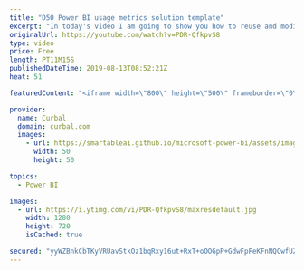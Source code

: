 ```yaml
---
title: "D50 Power BI usage metrics solution template"
excerpt: "In today's video I am going to show you how to reuse and modify your power bi Usage reports :)  This trick was shared by Kasper DeJonge here: https://www.kasperonbi.com/build-your-own-usage-report-with-power-bi/ and there you will find the link to Gilbert's post too. Enjoy!  You can download the pbix"
originalUrl: https://youtube.com/watch?v=PDR-QfkpvS8
type: video
price: Free
length: PT11M15S
publishedDateTime: 2019-08-13T08:52:21Z
heat: 51

featuredContent: "<iframe width=\"800\" height=\"500\" frameborder=\"0\" src=\"https://www.youtube.com/embed/PDR-QfkpvS8\" allow=\"accelerometer; autoplay; encrypted-media; gyroscope; picture-in-picture\" allowfullscreen></iframe>"

provider:
  name: Curbal
  domain: curbal.com
  images:
    - url: https://smartableai.github.io/microsoft-power-bi/assets/images/organizations/curbal.com-50x50.jpg
      width: 50
      height: 50

topics:
  - Power BI

images:
  - url: https://i.ytimg.com/vi/PDR-QfkpvS8/maxresdefault.jpg
    width: 1280
    height: 720
    isCached: true

secured: "yyWZBnkCbTKyVRUavStkOz1bqRxy16ut+RxT+oOOGpP+GdwFpFeKFnNQCwfUZzRU+kPtOzHp9R2HH8/R6fXBwyhdC3Akg8AQPGx/T9YlpfpKgrGFLZU7zyCnT36lkA6sCRqFIGMZQrZhe7IbTt7jQscdyNT2f8jatOTsBHCfTNCuNebhLIwwa4lnGoHHeat/25b37oyJThlSYVCQdrgMwOx3WSohn034TArR+z2aw7/2jnM2jVbLQ8223jPdh59ok+yifICXTFufYgJKaEtEuJC+NYtBnmA2h2jUvKwg/iljZfM7BUeevUs1hbCde3fIclWb/tZfC34XEwjPnEfRoFHZbtu48PcF/sV0Jn3V5J/K5jrme/bhC6s7tV6jAeWvjCZivWSrNCFmAKR43H5acE+d/YKQuN4n1uLw38/D1WU=;zp572kI36P7YtVw3EQS8Xw=="
---
```


